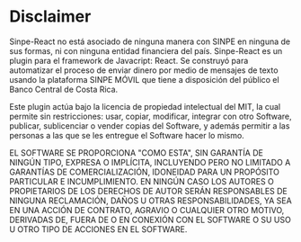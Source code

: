 # Disclaimer

Sinpe-React no está asociado de ninguna manera con SINPE en ninguna de sus formas, ni con ninguna entidad financiera del país. Sinpe-React es un plugin para el framework de Javacript: React. Se construyó para automatizar el proceso de enviar dinero por medio de mensajes de texto usando la plataforma SINPE MÓVIL que tiene a disposición del público el Banco Central de Costa Rica.

Este plugin actúa bajo la licencia de propiedad intelectual del MIT, la cual permite sin restricciones: usar, copiar, modificar, integrar con otro Software, publicar, sublicenciar o vender copias del Software, y además permitir a las personas a las que se les entregue el Software hacer lo mismo.

EL SOFTWARE SE PROPORCIONA "COMO ESTA", SIN GARANTÍA DE NINGÚN TIPO, EXPRESA O IMPLÍCITA, INCLUYENDO PERO NO LIMITADO A GARANTÍAS DE COMERCIALIZACIÓN, IDONEIDAD PARA UN PROPÓSITO PARTICULAR E INCUMPLIMIENTO. EN NINGÚN CASO LOS AUTORES O PROPIETARIOS DE LOS DERECHOS DE AUTOR SERÁN RESPONSABLES DE NINGUNA RECLAMACIÓN, DAÑOS U OTRAS RESPONSABILIDADES, YA SEA EN UNA ACCIÓN DE CONTRATO, AGRAVIO O CUALQUIER OTRO MOTIVO, DERIVADAS DE, FUERA DE O EN CONEXIÓN CON EL SOFTWARE O SU USO U OTRO TIPO DE ACCIONES EN EL SOFTWARE.
